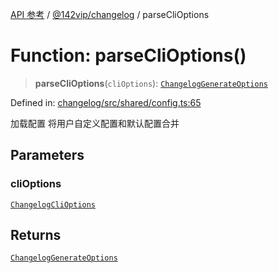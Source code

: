 [API 参考](../../../index.md) / [@142vip/changelog](../index.md) / parseCliOptions

# Function: parseCliOptions()

> **parseCliOptions**(`cliOptions`): [`ChangelogGenerateOptions`](../interfaces/ChangelogGenerateOptions.md)

Defined in: [changelog/src/shared/config.ts:65](https://github.com/142vip/core-x/blob/15d5bc9ef4bece78c0e60bdf074a2d245f625100/packages/changelog/src/shared/config.ts#L65)

加载配置
将用户自定义配置和默认配置合并

## Parameters

### cliOptions

[`ChangelogCliOptions`](../interfaces/ChangelogCliOptions.md)

## Returns

[`ChangelogGenerateOptions`](../interfaces/ChangelogGenerateOptions.md)
